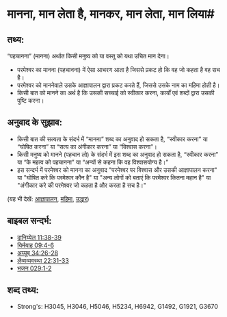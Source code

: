 # मानना, मान लेता है, मानकर, मान लेता, मान लिया#

## तथ्य: ##

“पहचानना” (मानना) अर्थात किसी मनुष्य को या वस्तु को यथा उचित मान देना।

* परमेश्वर का मानना (पहचानना) में ऐसा आचरण आता है जिससे प्रकट हो कि वह जो कहता है वह सच है।
* परमेश्वर को माननेवाले उसके आज्ञापालन द्वारा प्रकट करते हैं, जिससे उसके नाम का महिमा होती है।
* किसी बात को मानने का अर्थ है कि उसकी सच्चाई को स्वीकार करना, कार्यों एवं शब्दों द्वारा उसकी पुष्टि करना। 

## अनुवाद के सुझाव: ##

* किसी बात की सत्यता के संदर्भ में “मानना” शब्द का अनुवाद हो सकता है, “स्वीकार करना” या “घोषित करना” या “सत्य का अंगीकार करना” या “विश्वास करना”।
* किसी मनुष्य को मानने (पहचान लो) के संदर्भ में इस शब्द का अनुवाद हो सकता है, “स्वीकार करना” या “के महत्व को पहचानना” या “अन्यों से कहना कि वह विश्वासयोग्य है।”
* इस सन्दर्भ में परमेश्वर को मानना का अनुवाद "परमेश्वर पर विश्वास और उसकी आज्ञापालन करना" या "घोषित करे कि परमेश्वर कौन है" या "अन्य लोगों को बताएं कि परमेश्वर कितना महान है" या "अंगीकार करे की परमेश्वर जो कहता है और करता है सच है।"

(यह भी देखें: [आज्ञापालन](../other/obey.md), [महिमा](../kt/glory.md), [उद्धार](../kt/salvation.md))

## बाइबल सन्दर्भ: ##

* [दानिय्येल 11:38-39](rc://en/tn/help/dan/11/38)
* [यिर्मयाह 09:4-6](rc://en/tn/help/jer/09/04)
* [अय्यूब 34:26-28](rc://en/tn/help/job/34/26)
* [लैव्यव्यवस्था 22:31-33](rc://en/tn/help/lev/22/31)
* [भजन 029:1-2](rc://en/tn/help/psa/029/001)

## शब्द तथ्य: ##

* Strong's: H3045, H3046, H5046, H5234, H6942, G1492, G1921, G3670
